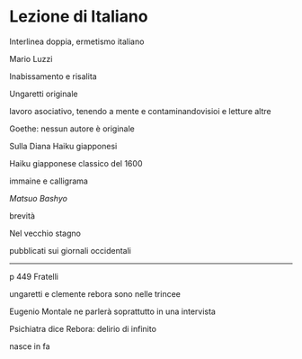 # Lezione di Italiano

Interlinea doppia, ermetismo italiano

Mario Luzzi


Inabissamento e risalita

Ungaretti originale

lavoro asociativo, tenendo a mente e contaminandovisioi e letture altre


Goethe: nessun autore è originale

Sulla Diana Haiku giapponesi

Haiku giapponese classico del 1600

immaine e calligrama

_Matsuo Bashyo_

brevità

Nel vecchio stagno

pubblicati sui giornali occidentali

---

p 449 Fratelli

ungaretti e clemente rebora sono nelle trincee

Eugenio Montale ne parlerà soprattutto in una intervista


Psichiatra dice Rebora: delirio di infinito

nasce in fa
<!--stackedit_data:
eyJoaXN0b3J5IjpbMTM1Mjg1OTk2M119
-->